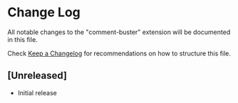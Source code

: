 # Change Log

All notable changes to the "comment-buster" extension will be documented in this file.

Check [Keep a Changelog](http://keepachangelog.com/) for recommendations on how to structure this file.

## [Unreleased]

- Initial release